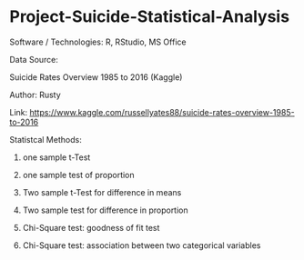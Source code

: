 # Project-Suicide-Statistical-Analysis

Software / Technologies: R, RStudio, MS Office

Data Source:

Suicide Rates Overview 1985 to 2016 (Kaggle)

Author: Rusty

Link: https://www.kaggle.com/russellyates88/suicide-rates-overview-1985-to-2016

Statistcal Methods: 
1) one sample t-Test

2) one sample test of proportion 

3) Two sample t-Test for difference in means

4) Two sample test for difference in proportion

5) Chi-Square test: goodness of fit test

6) Chi-Square test: association between two categorical variables
